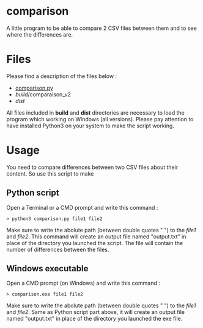 # comparison
A little program to be able to compare 2 CSV files between them and to see where the differences are.

# Files

Please find a description of the files below :

 - [comparison.py](https://github.com/ngenne/comp2csv/blob/master/comparison.py)
 - _build_/comparaison_v2
 - _dist_

All files included in __build__ and __dist__ directories are necessary to load the program which working on Windows (all versions).
Please pay attention to have installed Python3 on your system to make the script working.


# Usage
You need to compare differences between two CSV files about their content. So use this script to make 
## Python script
Open a Terminal or a CMD prompt and write this command :

	> python3 comparison.py file1 file2
Make sure to write the abolute path (between double quotes " ") to the _file1_ and _file2_.
This command will create an output file named "output.txt" in place of the directory you launched the script. The file will contain the number of differences between the files.

## Windows executable
Open a CMD prompt (on Windows) and write this command :

	> comparison.exe file1 file2
Make sure to write the abolute path (between double quotes " ") to the _file1_ and _file2_.
Same as Python script part above, it will create an output file named "output.txt" in place of the directory you launched the exe file.

